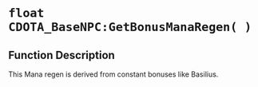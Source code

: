 # `float CDOTA_BaseNPC:GetBonusManaRegen( )`
## Function Description
This Mana regen is derived from constant bonuses like Basilius.
